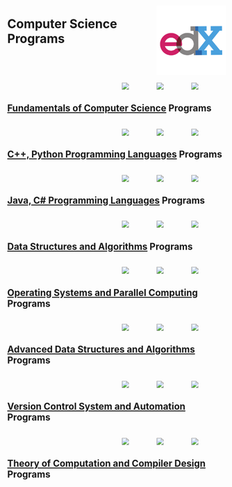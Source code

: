 <a href="https://edx.org/"><img align="right" width="160" src="/logos/edx.png"></img></a>

# Computer Science Programs

<br><br>

<br>
<a href="/edx-programs/computer-science/fundamentals-of-computer-science.md"><img align="right" width="80" src="https://github.com/cs-MohamedAyman/cs-MohamedAyman/blob/master/repos-logos/probability-statistics.png"></img></a>
<a href="/edx-programs/computer-science/fundamentals-of-computer-science.md"><img align="right" width="80" src="https://github.com/cs-MohamedAyman/cs-MohamedAyman/blob/master/repos-logos/mathematics.png"></img></a>
<a href="/edx-programs/computer-science/fundamentals-of-computer-science.md"><img align="right" width="80" src="https://github.com/cs-MohamedAyman/cs-MohamedAyman/blob/master/repos-logos/fundamentals-of-computer-science.png"></img></a>
<br>

## [Fundamentals of Computer Science](/edx-programs/computer-science/fundamentals-of-computer-science.md) Programs

<br>
<a href="/edx-programs/computer-science/cpp-python-programming-languages.md"><img align="right" width="80" src="https://github.com/cs-MohamedAyman/cs-MohamedAyman/blob/master/repos-logos/object-oriented-programming.png"></img></a>
<a href="/edx-programs/computer-science/cpp-python-programming-languages.md"><img align="right" width="80" src="https://github.com/cs-MohamedAyman/cs-MohamedAyman/blob/master/repos-logos/python.png"></img></a>
<a href="/edx-programs/computer-science/cpp-python-programming-languages.md"><img align="right" width="80" src="https://github.com/cs-MohamedAyman/cs-MohamedAyman/blob/master/repos-logos/cpp.png"></img></a>
<br>

## [C++, Python Programming Languages](/edx-programs/computer-science/cpp-python-programming-languages.md) Programs

<br>
<a href="/edx-programs/computer-science/java-csharp-programming-languages.md"><img align="right" width="80" src="https://github.com/cs-MohamedAyman/cs-MohamedAyman/blob/master/repos-logos/object-oriented-programming.png"></img></a>
<a href="/edx-programs/computer-science/java-csharp-programming-languages.md"><img align="right" width="80" src="https://github.com/cs-MohamedAyman/cs-MohamedAyman/blob/master/repos-logos/csharp.png"></img></a>
<a href="/edx-programs/computer-science/java-csharp-programming-languages.md"><img align="right" width="80" src="https://github.com/cs-MohamedAyman/cs-MohamedAyman/blob/master/repos-logos/java.png"></img></a>
<br>

## [Java, C# Programming Languages](/edx-programs/computer-science/java-csharp-programming-languages.md) Programs

<br>
<a href="/edx-programs/computer-science/data-structures-and-algorithms.md"><img align="right" width="80" src="https://github.com/cs-MohamedAyman/cs-MohamedAyman/blob/master/repos-logos/algorithms-analysis.png"></img></a>
<a href="/edx-programs/computer-science/data-structures-and-algorithms.md"><img align="right" width="80" src="https://github.com/cs-MohamedAyman/cs-MohamedAyman/blob/master/repos-logos/data-structures.png"></img></a>
<a href="/edx-programs/computer-science/data-structures-and-algorithms.md"><img align="right" width="80" src="https://github.com/cs-MohamedAyman/cs-MohamedAyman/blob/master/repos-logos/discrete-mathematics.png"></img></a>
<br>

## [Data Structures and Algorithms](/edx-programs/computer-science/data-structures-and-algorithms.md) Programs

<br>
<a href="/edx-programs/computer-science/operating-systems-and-parallel-computing.md"><img align="right" width="80" src="https://github.com/cs-MohamedAyman/cs-MohamedAyman/blob/master/repos-logos/high-performance-computing.png"></img></a>
<a href="/edx-programs/computer-science/operating-systems-and-parallel-computing.md"><img align="right" width="80" src="https://github.com/cs-MohamedAyman/cs-MohamedAyman/blob/master/repos-logos/parallel-computing.png"></img></a>
<a href="/edx-programs/computer-science/operating-systems-and-parallel-computing.md"><img align="right" width="80" src="https://github.com/cs-MohamedAyman/cs-MohamedAyman/blob/master/repos-logos/operating-systems.png"></img></a>
<br>

## [Operating Systems and Parallel Computing](/edx-programs/computer-science/operating-systems-and-parallel-computing.md) Programs

<br>
<a href="/edx-programs/computer-science/advanced-data-structures-and-algorithms.md"><img align="right" width="80" src="https://github.com/cs-MohamedAyman/cs-MohamedAyman/blob/master/repos-logos/computer-graphics.png"></img></a>
<a href="/edx-programs/computer-science/advanced-data-structures-and-algorithms.md"><img align="right" width="80" src="https://github.com/cs-MohamedAyman/cs-MohamedAyman/blob/master/repos-logos/algorithms-analysis.png"></img></a>
<a href="/edx-programs/computer-science/advanced-data-structures-and-algorithms.md"><img align="right" width="80" src="https://github.com/cs-MohamedAyman/cs-MohamedAyman/blob/master/repos-logos/data-structures.png"></img></a>
<br>

## [Advanced Data Structures and Algorithms](/edx-programs/computer-science/advanced-data-structures-and-algorithms.md) Programs

<br>
<a href="/edx-programs/computer-science/version-control-system-and-automation.md"><img align="right" width="80" src="https://github.com/cs-MohamedAyman/cs-MohamedAyman/blob/master/repos-logos/conan.png"></img></a>
<a href="/edx-programs/computer-science/version-control-system-and-automation.md"><img align="right" width="80" src="https://github.com/cs-MohamedAyman/cs-MohamedAyman/blob/master/repos-logos/cmake.png"></img></a>
<a href="/edx-programs/computer-science/version-control-system-and-automation.md"><img align="right" width="80" src="https://github.com/cs-MohamedAyman/cs-MohamedAyman/blob/master/repos-logos/git.png"></img></a>
<br>

## [Version Control System and Automation](/edx-programs/computer-science/version-control-system-and-automation.md) Programs

<br>
<a href="/edx-programs/computer-science/theory-of-computation-and-compiler-design.md"><img align="right" width="80" src="https://github.com/cs-MohamedAyman/cs-MohamedAyman/blob/master/repos-logos/compiler-design.png"></img></a>
<a href="/edx-programs/computer-science/theory-of-computation-and-compiler-design.md"><img align="right" width="80" src="https://github.com/cs-MohamedAyman/cs-MohamedAyman/blob/master/repos-logos/theory-of-computation.png"></img></a>
<a href="/edx-programs/computer-science/theory-of-computation-and-compiler-design.md"><img align="right" width="80" src="https://github.com/cs-MohamedAyman/cs-MohamedAyman/blob/master/repos-logos/programming-languages-concepts.png"></img></a>
<br>

## [Theory of Computation and Compiler Design](/edx-programs/computer-science/theory-of-computation-and-compiler-design.md) Programs
